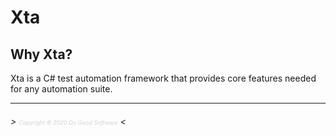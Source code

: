 # Xta

## Why Xta?

Xta is a C# test automation framework that provides core features needed for any automation suite.




------
###### > <span style="color:lightgray;font-size:xx-small;">Copyright © 2020 Do Good Software</span> <
